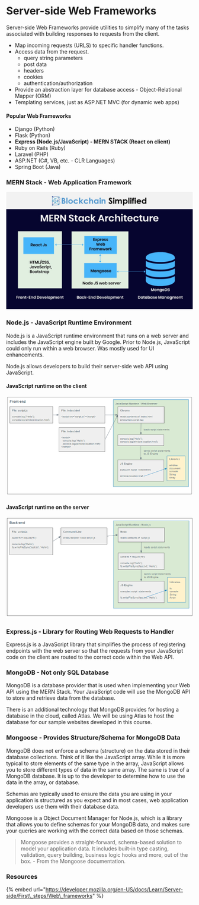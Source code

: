 # Server-side Web Frameworks

Server-side Web Frameworks provide utilities to simplify many of the tasks associated with building responses to requests from the client.

* Map incoming requests \(URLS\) to specific handler functions.
* Access data from the request.
  * query string parameters
  * post data
  * headers
  * cookies
  * authentication/authorization
* Provide an abstraction layer for database access - Object-Relational Mapper \(ORM\)
* Templating services, just as ASP.NET MVC \(for dynamic web apps\)

#### Popular Web Frameworks

* Django \(Python\)
* Flask \(Python\)
* **Express \(Node.js/JavaScript\) - MERN STACK \(React on client\)**
* Ruby on Rails \(Ruby\)
* Laravel \(PHP\)
* ASP.NET \(C\#, VB, etc. - CLR Languages\)
* Spring Boot \(Java\)

### MERN Stack - Web Application Framework

![](../.gitbook/assets/image%20%28195%29.png)

### Node.js - JavaScript Runtime Environment

Node.js is a JavaScript runtime environment that runs on a web server and includes the JavaScript engine built by Google. Prior to Node.js, JavaScript could only run within a web browser. Was mostly used for UI enhancements.

Node.js allows developers to build their server-side web API using JavaScript.

#### JavaScript runtime on the client

![](../.gitbook/assets/image%20%2873%29.png)

#### JavaScript runtime on the server

![](../.gitbook/assets/image%20%28284%29.png)

### Express.js - Library for Routing Web Requests to Handler

Express.js is a JavaScript library that simplifies the process of registering endpoints with the web server so that the requests from your JavaScript code on the client are routed to the correct code within the Web API. 

### MongoDB - Not only SQL Database

MongoDB is a database provider that is used when implementing your Web API using the MERN Stack. Your JavaScript code will use the MongoDB API to store and retrieve data from the database. 

There is an additional technology that MongoDB provides for hosting a database in the cloud, called Atlas. We will be using Atlas to host the database for our sample websites developed in this course.

### Mongoose - Provides Structure/Schema for MongoDB Data

MongoDB does not enforce a schema \(structure\) on the data stored in their database collections. Think of it like the JavaScript array. While it is more typical to store elements of the same type in the array, JavaScript allows you to store different types of data in the same array. The same is true of a MongoDB database. It is up to the developer to determine how to use the data in the array, or database.

Schemas are typically used to ensure the data you are using in your application is structured as you expect and in most cases, web application developers use them with their database data. 

Mongoose is a Object Document Manager for Node.js, which is a library that allows you to define schemas for your MongoDB data, and makes sure your queries are working with the correct data based on those schemas. 

> Mongoose provides a straight-forward, schema-based solution to model your application data. It includes built-in type casting, validation, query building, business logic hooks and more, out of the box.  - From the Mongoose documentation.

### Resources

{% embed url="https://developer.mozilla.org/en-US/docs/Learn/Server-side/First\_steps/Web\_frameworks" %}

